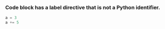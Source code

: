 ### Code block has a label directive that is not a Python identifier.

<!--phmdoctest-label I-am-not-a-Python-identifier-->
```python
a = 3
a += 5
```

